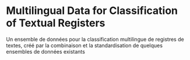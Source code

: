 # Multilingual Data for Classification of Textual Registers
Un ensemble de données pour la classification multilingue de registres de textes, créé par la combinaison et la standardisation de quelques ensembles de données existants
